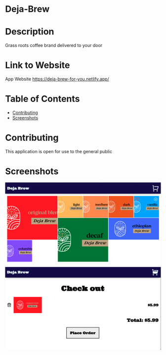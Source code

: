 # Deja-Brew
# Description
Grass roots coffee brand delivered to your door


# Link to Website
App Website
https://deja-brew-for-you.netlify.app/
# Table of Contents
  * [Contributing](#contributing)
  * [Screenshots](#screenshots)
# Contributing
This application is open for use to the general public
# Screenshots
![screenshot one](/assets/images/landingPage.png "Home page")
![screenshot two](/assets/images/cart.png "Checkout screen")
